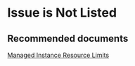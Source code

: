 <properties
	pageTitle="Management/Issue is not listed"
	description="Management/Issue is not listed"
	service="microsoft.sql"
	resource="servers"
	authors="mlandzic"
	displayOrder=""
	selfHelpType="generic"
	supportTopicIds="32594726"
	resourceTags=""
	productPesIds="16259"
	cloudEnvironments="public"
/>

# Issue is Not Listed

## **Recommended documents**
[Managed Instance Resource Limits](https://docs.microsoft.com/en-us/azure/sql-database/sql-database-managed-instance-resource-limits)
